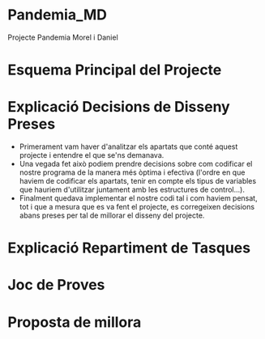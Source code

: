 # Pandemia_MD
Projecte Pandemia Morel i Daniel

# Esquema Principal del Projecte

# Explicació Decisions de Disseny Preses
 * Primerament vam haver d'analitzar els apartats que conté aquest projecte i entendre el que se'ns demanava.
 * Una vegada fet això podiem prendre decisions sobre com codificar el nostre programa de la manera més òptima i efectiva (l'ordre en que haviem de codificar els apartats, tenir en compte els tipus de variables que hauriem d'utilitzar juntament amb les estructures de control...).
 * Finalment quedava implementar el nostre codi tal i com haviem pensat, tot i que a mesura que es va fent el projecte, es corregeixen decisions abans preses per tal de millorar el disseny del projecte.
# Explicació Repartiment de Tasques

# Joc de Proves

# Proposta de millora
